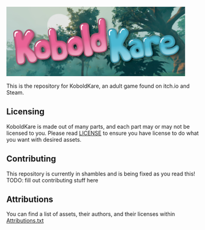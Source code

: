 ![KoboldKare capsule](capsule_lg.png)

This is the repository for KoboldKare, an adult game found on itch.io and Steam.

## Licensing

KoboldKare is made out of many parts, and each part may or may not be licensed to you.
Please read [LICENSE](LICENSE) to ensure you have license to do what you want with desired assets.

## Contributing

This repository is currently in shambles and is being fixed as you read this!
TODO: fill out contributing stuff here

## Attributions

You can find a list of assets, their authors, and their licenses within [Attributions.txt](Attributions.txt)